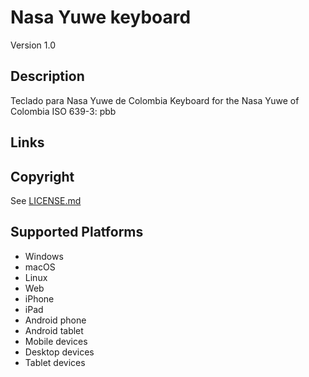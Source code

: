 Nasa Yuwe keyboard
==============

Version 1.0

Description
-----------
Teclado para Nasa Yuwe de Colombia
Keyboard for the Nasa Yuwe of Colombia
ISO 639-3: pbb

Links
-----

Copyright
---------
See [LICENSE.md](LICENSE.md)

Supported Platforms
-------------------
 * Windows
 * macOS
 * Linux
 * Web
 * iPhone
 * iPad
 * Android phone
 * Android tablet
 * Mobile devices
 * Desktop devices
 * Tablet devices

